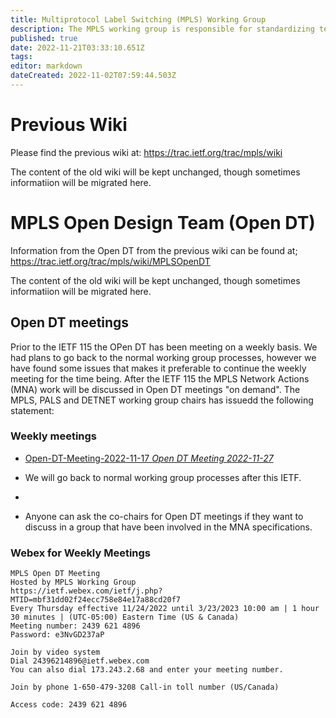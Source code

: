 ```yaml
---
title: Multiprotocol Label Switching (MPLS) Working Group
description: The MPLS working group is responsible for standardizing technology for label switching and for the implementation of label-switched paths over packet based link-level technologies.
published: true
date: 2022-11-21T03:33:10.651Z
tags: 
editor: markdown
dateCreated: 2022-11-02T07:59:44.503Z
---
```


# Previous Wiki
Please find the previous wiki at:
https://trac.ietf.org/trac/mpls/wiki

The content of the old wiki will be kept unchanged, though sometimes informatiion will be migrated here.

# MPLS Open Design Team (Open DT)
Information from the Open DT from the previous wiki can be found at;
https://trac.ietf.org/trac/mpls/wiki/MPLSOpenDT

The content of the old wiki will be kept unchanged, though sometimes informatiion will be migrated here.

## Open DT meetings
Prior to the IETF 115 the  OPen DT has been meeting on a weekly basis. We had plans to go back to the normal working group processes, however we have found some issues that makes it preferable to continue the weekly meeting for the time being. After the IETF 115 the MPLS Network Actions (MNA) work will be discussed in Open DT meetings "on demand". The MPLS, PALS and DETNET working group chairs has issuedd the following statement:

### Weekly meetings
- [Open-DT-Meeting-2022-11-17 *Open DT Meeting 2022-11-27*](/group/mpls/2022-11-17)
       
-    We will go back to normal working group processes after this IETF.
- 
-    Anyone can ask the co-chairs for Open DT meetings if they want to discuss in a group that have been involved in the MNA specifications.

### Webex for Weekly Meetings

```
MPLS Open DT Meeting
Hosted by MPLS Working Group
https://ietf.webex.com/ietf/j.php?MTID=mbf31dd02f24ecc758e84e17a88cd20f7 
Every Thursday effective 11/24/2022 until 3/23/2023 10:00 am | 1 hour 30 minutes | (UTC-05:00) Eastern Time (US & Canada) 
Meeting number: 2439 621 4896 
Password: e3NvGD237aP 

Join by video system 
Dial 24396214896@ietf.webex.com 
You can also dial 173.243.2.68 and enter your meeting number. 

Join by phone 1-650-479-3208 Call-in toll number (US/Canada) 

Access code: 2439 621 4896
```